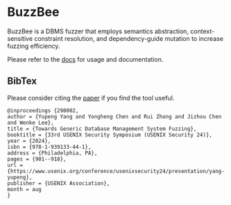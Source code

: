 # BuzzBee

BuzzBee is a DBMS fuzzer that employs semantics abstraction, context-sensitive constraint resolution, and dependency-guide mutation to increase fuzzing efficiency.

Please refer to the [docs](./docs) for usage and documentation.

## BibTex

Please consider citing the [paper](https://www.usenix.org/system/files/usenixsecurity24-yang-yupeng.pdf) if you find the tool useful.

```
@inproceedings {298002,
author = {Yupeng Yang and Yongheng Chen and Rui Zhong and Jizhou Chen and Wenke Lee},
title = {Towards Generic Database Management System Fuzzing},
booktitle = {33rd USENIX Security Symposium (USENIX Security 24)},
year = {2024},
isbn = {978-1-939133-44-1},
address = {Philadelphia, PA},
pages = {901--918},
url = {https://www.usenix.org/conference/usenixsecurity24/presentation/yang-yupeng},
publisher = {USENIX Association},
month = aug
}
```